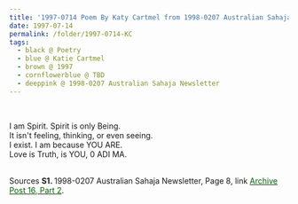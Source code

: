 ```yaml
---
title: '1997-0714 Poem By Katy Cartmel from 1998-0207 Australian Sahaja Newsletter, Page 8'
date: 1997-07-14
permalink: /folder/1997-0714-KC
tags:
  - black @ Poetry
  - blue @ Katie Cartmel
  - brown @ 1997
  - cornflowerblue @ TBD
  - deeppink @ 1998-0207 Australian Sahaja Newsletter
---
```


<br>

<p>
I am Spirit. Spirit is only Being.<br>
It isn't feeling, thinking, or even seeing.<br>
I exist. I am because YOU ARE.<br>
Love is Truth, is YOU, 0 ADI MA.<br>
</p>

<br>

<wave-list>
<list-title color="DarkSeaGreen" width="40">Sources</list-title>
  <list-item color="BlanchedAlmond"  width="280"><b>S1. </b> 1998-0207 Australian Sahaja Newsletter, Page 8, link <a href="https://seven-teams.github.io/archives/2023/1215"><font color="DarkGreen">Archive Post 16, Part 2</font></a>.</list-item>
</wave-list>